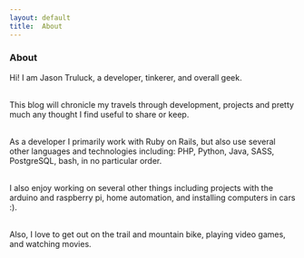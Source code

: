 ```yaml
---
layout: default
title:  About
---
```


<div id="about">
  <h3>About</h3>
  Hi! I am Jason Truluck, a developer, tinkerer, and overall geek. 
  <br/><br/>

  This blog will chronicle my travels through development, projects and pretty
  much any thought I find useful to share or keep. 
  <br/><br/>

  As a developer I primarily work with Ruby on Rails, but also use several other
  languages and technologies including: PHP, Python, Java, SASS, PostgreSQL,
  bash, in no particular order.
  <br/><br/>

  I also enjoy working on several other things including projects with the arduino and
  raspberry pi, home automation, and installing computers in cars :). 
  <br/><br/>

  Also, I love to get out on the trail and mountain bike, playing video games, and watching movies. 
</div>
